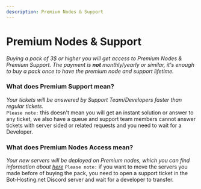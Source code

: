 ```yaml
---
description: Premium Nodes & Support
---
```


# Premium Nodes & Support

_Buying a pack of 3$ or higher you will get access to Premium Nodes & Premium Support. The payment is **not** monthly/yearly or similar, it's enough to buy a pack once to have the premium node and support lifetime._&#x20;



### **What does Premium Support mean?**&#x20;

_Your tickets will be answered by Support Team/Developers faster than regular tickets._ \
`Please note:` this doesn't mean you will get an instant solution or answer to any ticket, we also have a queue and support team members cannot answer tickets with server sided or related requests and you need to wait for a Developer.&#x20;

### **What does Premium Nodes Access mean?**&#x20;

_Your new servers will be deployed on Premium nodes, which you can find information about_ [_here_](https://discord.com/channels/884145104401608735/1348063004805173282) `Please note:` if you want to move the servers you made before of buying the pack, you need to open a support ticket in the Bot-Hosting.net Discord server and wait for a developer to transfer.
